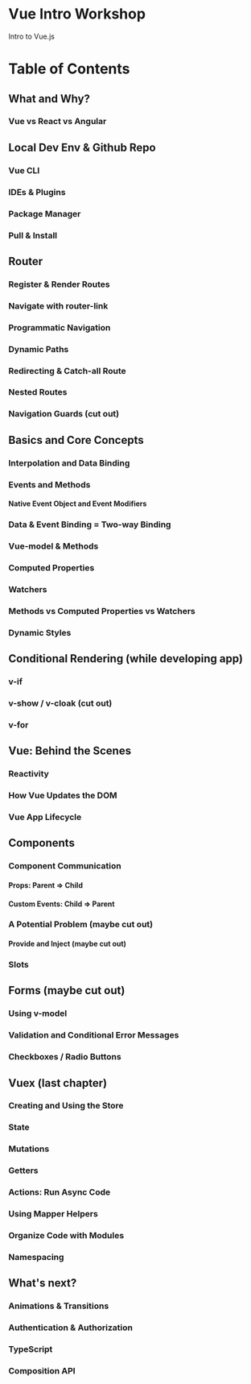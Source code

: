 # Vue Intro Workshop
Intro to Vue.js

# Table of Contents

## What and Why?
### Vue vs React vs Angular

## Local Dev Env & Github Repo
### Vue CLI
### IDEs & Plugins
### Package Manager
### Pull & Install

## Router
### Register & Render Routes
### Navigate with router-link
### Programmatic Navigation
### Dynamic Paths
### Redirecting & Catch-all Route
### Nested Routes
### Navigation Guards (cut out)

## Basics and Core Concepts
### Interpolation and Data Binding
### Events and Methods
#### Native Event Object and Event Modifiers
### Data & Event Binding = Two-way Binding
### Vue-model & Methods
### Computed Properties
### Watchers
### Methods vs Computed Properties vs Watchers
### Dynamic Styles

## Conditional Rendering (while developing app)
### v-if
### v-show / v-cloak (cut out)
### v-for

## Vue: Behind the Scenes
### Reactivity
### How Vue Updates the DOM
### Vue App Lifecycle

## Components
### Component Communication
#### Props: Parent => Child
#### Custom Events: Child => Parent
### A Potential Problem (maybe cut out)
#### Provide and Inject (maybe cut out)
### Slots

## Forms (maybe cut out)
### Using v-model
### Validation and Conditional Error Messages
### Checkboxes / Radio Buttons

## Vuex (last chapter)
### Creating and Using the Store
### State
### Mutations
### Getters
### Actions: Run Async Code
### Using Mapper Helpers
### Organize Code with Modules
### Namespacing

## What's next?
### Animations & Transitions
### Authentication & Authorization
### TypeScript
### Composition API
